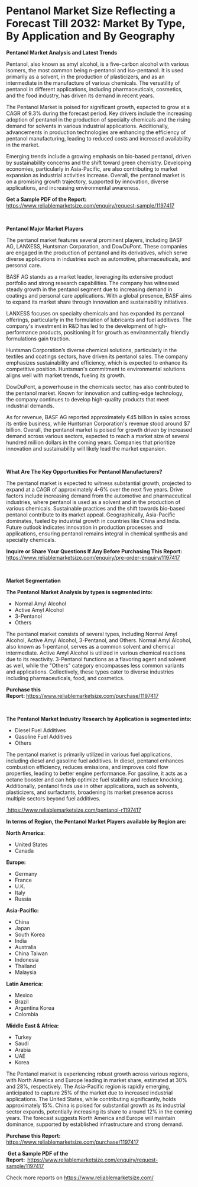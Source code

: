 <p><h1>Pentanol Market Size Reflecting a Forecast Till 2032: Market By Type, By Application and By Geography</h1></p><p><strong>Pentanol Market Analysis and Latest Trends</strong></p>
<p><p>Pentanol, also known as amyl alcohol, is a five-carbon alcohol with various isomers, the most common being n-pentanol and iso-pentanol. It is used primarily as a solvent, in the production of plasticizers, and as an intermediate in the manufacture of various chemicals. The versatility of pentanol in different applications, including pharmaceuticals, cosmetics, and the food industry, has driven its demand in recent years.</p><p>The Pentanol Market is poised for significant growth, expected to grow at a CAGR of 9.3% during the forecast period. Key drivers include the increasing adoption of pentanol in the production of specialty chemicals and the rising demand for solvents in various industrial applications. Additionally, advancements in production technologies are enhancing the efficiency of pentanol manufacturing, leading to reduced costs and increased availability in the market.</p><p>Emerging trends include a growing emphasis on bio-based pentanol, driven by sustainability concerns and the shift toward green chemistry. Developing economies, particularly in Asia-Pacific, are also contributing to market expansion as industrial activities increase. Overall, the pentanol market is on a promising growth trajectory, supported by innovation, diverse applications, and increasing environmental awareness.</p></p>
<p><strong>Get a Sample PDF of the Report:&nbsp;</strong> <a href="https://www.reliablemarketsize.com/enquiry/request-sample/1197417?utm_campaign=2747&utm_medium=2&utm_source=Github&utm_content=ia&utm_term=01042025&utm_id=pentanol">https://www.reliablemarketsize.com/enquiry/request-sample/1197417</a></p>
<p>&nbsp;</p>
<p><strong>Pentanol Major Market Players</strong></p>
<p><p>The pentanol market features several prominent players, including BASF AG, LANXESS, Huntsman Corporation, and DowDuPont. These companies are engaged in the production of pentanol and its derivatives, which serve diverse applications in industries such as automotive, pharmaceuticals, and personal care.</p><p>BASF AG stands as a market leader, leveraging its extensive product portfolio and strong research capabilities. The company has witnessed steady growth in the pentanol segment due to increasing demand in coatings and personal care applications. With a global presence, BASF aims to expand its market share through innovation and sustainability initiatives.</p><p>LANXESS focuses on specialty chemicals and has expanded its pentanol offerings, particularly in the formulation of lubricants and fuel additives. The company's investment in R&D has led to the development of high-performance products, positioning it for growth as environmentally friendly formulations gain traction.</p><p>Huntsman Corporation’s diverse chemical solutions, particularly in the textiles and coatings sectors, have driven its pentanol sales. The company emphasizes sustainability and efficiency, which is expected to enhance its competitive position. Huntsman's commitment to environmental solutions aligns well with market trends, fueling its growth.</p><p>DowDuPont, a powerhouse in the chemicals sector, has also contributed to the pentanol market. Known for innovation and cutting-edge technology, the company continues to develop high-quality products that meet industrial demands. </p><p>As for revenue, BASF AG reported approximately €45 billion in sales across its entire business, while Huntsman Corporation's revenue stood around $7 billion. Overall, the pentanol market is poised for growth driven by increased demand across various sectors, expected to reach a market size of several hundred million dollars in the coming years. Companies that prioritize innovation and sustainability will likely lead the market expansion.</p></p>
<p>&nbsp;</p>
<p><strong>What Are The Key Opportunities For Pentanol Manufacturers?</strong></p>
<p><p>The pentanol market is expected to witness substantial growth, projected to expand at a CAGR of approximately 4-6% over the next five years. Drive factors include increasing demand from the automotive and pharmaceutical industries, where pentanol is used as a solvent and in the production of various chemicals. Sustainable practices and the shift towards bio-based pentanol contribute to its market appeal. Geographically, Asia-Pacific dominates, fueled by industrial growth in countries like China and India. Future outlook indicates innovation in production processes and applications, ensuring pentanol remains integral in chemical synthesis and specialty chemicals.</p></p>
<p><strong>Inquire or Share Your Questions If Any Before Purchasing This Report:</strong> <a href="https://www.reliablemarketsize.com/enquiry/pre-order-enquiry/1197417?utm_campaign=2747&utm_medium=2&utm_source=Github&utm_content=ia&utm_term=01042025&utm_id=pentanol">https://www.reliablemarketsize.com/enquiry/pre-order-enquiry/1197417</a></p>
<p>&nbsp;</p>
<p><strong>Market Segmentation</strong></p>
<p><strong>The Pentanol Market Analysis by types is segmented into:</strong></p>
<p><ul><li>Normal Amyl Alcohol</li><li>Active Amyl Alcohol</li><li>3-Pentanol</li><li>Others</li></ul></p>
<p><p>The pentanol market consists of several types, including Normal Amyl Alcohol, Active Amyl Alcohol, 3-Pentanol, and Others. Normal Amyl Alcohol, also known as 1-pentanol, serves as a common solvent and chemical intermediate. Active Amyl Alcohol is utilized in various chemical reactions due to its reactivity. 3-Pentanol functions as a flavoring agent and solvent as well, while the "Others" category encompasses less common variants and applications. Collectively, these types cater to diverse industries including pharmaceuticals, food, and cosmetics.</p></p>
<p><strong>Purchase this Report:&nbsp;</strong><a href="https://www.reliablemarketsize.com/purchase/1197417?utm_campaign=2747&utm_medium=2&utm_source=Github&utm_content=ia&utm_term=01042025&utm_id=pentanol">https://www.reliablemarketsize.com/purchase/1197417</a></p>
<p>&nbsp;</p>
<p><strong>The Pentanol Market Industry Research by Application is segmented into:</strong></p>
<p><ul><li>Diesel Fuel Additives</li><li>Gasoline Fuel Additives</li><li>Others</li></ul></p>
<p><p>The pentanol market is primarily utilized in various fuel applications, including diesel and gasoline fuel additives. In diesel, pentanol enhances combustion efficiency, reduces emissions, and improves cold flow properties, leading to better engine performance. For gasoline, it acts as a octane booster and can help optimize fuel stability and reduce knocking. Additionally, pentanol finds use in other applications, such as solvents, plasticizers, and surfactants, broadening its market presence across multiple sectors beyond fuel additives.</p></p>
<p><a href="https://www.reliablemarketsize.com/pentanol-r1197417?utm_campaign=2747&utm_medium=2&utm_source=Github&utm_content=ia&utm_term=01042025&utm_id=pentanol">&nbsp;https://www.reliablemarketsize.com/pentanol-r1197417</a></p>
<p><strong>In terms of Region, the Pentanol Market Players available by Region are:</strong></p>
<p>
    <p> <strong> North America: </strong>
        <ul>
            <li>United States</li>
            <li>Canada</li>
        </ul>
        </p> 
    <p> <strong> Europe: </strong>
        <ul>
            <li>Germany</li>
            <li>France</li>
            <li>U.K.</li>
            <li>Italy</li>
            <li>Russia</li>
        </ul>
        </p> 
    <p> <strong> Asia-Pacific: </strong>
        <ul>
            <li>China</li>
            <li>Japan</li>
            <li>South Korea</li>
            <li>India</li>
            <li>Australia</li>
            <li>China Taiwan</li>
            <li>Indonesia</li>
            <li>Thailand</li>
            <li>Malaysia</li>
        </ul>
        </p> 
    <p> <strong> Latin America: </strong>
        <ul>
            <li>Mexico</li>
            <li>Brazil</li>
            <li>Argentina Korea</li>
            <li>Colombia</li>
        </ul>
        </p> 
    <p> <strong> Middle East & Africa: </strong>
        <ul>
            <li>Turkey</li>
            <li>Saudi</li>
            <li>Arabia</li>
            <li>UAE</li>
            <li>Korea</li>
        </ul>
    </p>
    </p>
<p><p>The Pentanol market is experiencing robust growth across various regions, with North America and Europe leading in market share, estimated at 30% and 28%, respectively. The Asia-Pacific region is rapidly emerging, anticipated to capture 25% of the market due to increased industrial applications. The United States, while contributing significantly, holds approximately 15%. China is poised for substantial growth as its industrial sector expands, potentially increasing its share to around 12% in the coming years. The forecast suggests North America and Europe will maintain dominance, supported by established infrastructure and strong demand.</p></p>
<p><strong>Purchase this Report: </strong><a href="https://www.reliablemarketsize.com/purchase/1197417?utm_campaign=2747&utm_medium=2&utm_source=Github&utm_content=ia&utm_term=01042025&utm_id=pentanol">https://www.reliablemarketsize.com/purchase/1197417</a></p>
<p>&nbsp;<strong>Get a Sample PDF of the Report:&nbsp;&nbsp;</strong><a href="https://www.reliablemarketsize.com/enquiry/request-sample/1197417?utm_campaign=2747&utm_medium=2&utm_source=Github&utm_content=ia&utm_term=01042025&utm_id=pentanol">https://www.reliablemarketsize.com/enquiry/request-sample/1197417</a></p>
<p><strong></strong></p>
<p>Check more reports on <a href="https://www.reliablemarketsize.com/?utm_campaign=2747&utm_medium=2&utm_source=Github&utm_content=ia&utm_term=01042025&utm_id=pentanol">https://www.reliablemarketsize.com/</a></p>